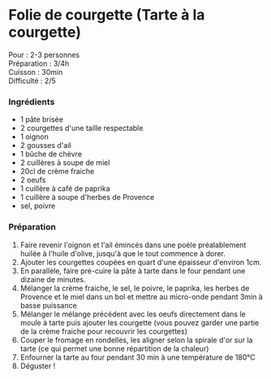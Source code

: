 # Folie de courgette (Tarte à la courgette) 

Pour : 2-3 personnes \
Préparation : 3/4h \
Cuisson : 30min \
Difficulté : 2/5

### Ingrédients 

+ 1 pâte brisée
+ 2 courgettes d'une taille respectable
+ 1 oignon
+ 2 gousses d'ail 
+ 1 bûche de chèvre
+ 2 cuillères à soupe de miel  
+ 20cl de crème fraiche
+ 2 oeufs
+ 1 cuillère à café de paprika
+ 1 cuillère à soupe d'herbes de Provence
+ sel, poivre

### Préparation 

1. Faire revenir l'oignon et l'ail émincés dans une poèle préalablement huilée à l'huile d'olive, jusqu'à que le tout commence à dorer.
2. Ajouter les courgettes coupées en quart d'une épaisseur d'environ 1cm.
3. En parallèle, faire pré-cuire la pâte à tarte dans le four pendant une dizaine de minutes.
4. Mélanger la crème fraiche, le sel, le poivre, le paprika, les herbes de Provence et le miel dans un bol et mettre au micro-onde pendant 3min à basse puissance
5. Mélanger le mélange précédent avec les oeufs directement dans le moule à tarte puis ajouter les courgette (vous pouvez garder une partie de la crème fraiche pour recouvrir les courgettes)
5. Couper le fromage en rondelles, les aligner selon la spirale d'or sur la tarte (ce qui permet une bonne répartition de la chaleur)
6. Enfourner la tarte au four pendant 30 min à une température de 180°C
7. Déguster !
